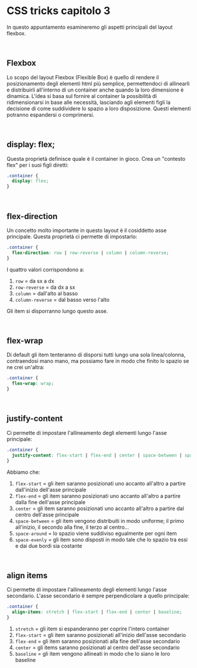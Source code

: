 # CSS tricks capitolo 3

In questo appuntamento esamineremo gli aspetti principali del layout flexbox.

&nbsp;

## Flexbox

Lo scopo del layout Flexbox (Flexible Box) è quello di rendere il posizionamento degli elementi html più semplice, permettendoci di allinearli e distribuirli all'interno di un container anche quando la loro dimensione è dinamica.
L'idea si basa sul fornire al container la possibilità di ridimensionarsi in base alle necessità, lasciando agli elementi figli la decisione di come suddividere lo spazio a loro disposizione. Questi elementi potranno espandersi o comprimersi.

&nbsp;

## display: flex;

Questa proprietà definisce quale è il container in gioco. Crea un "contesto flex" per i suoi figli diretti:

```css
.container {
  display: flex;
}
```

&nbsp;

## flex-direction

Un concetto molto importante in questo layout è il cosiddetto asse principale. Questa proprietà ci permette di impostarlo:

```css
.container {
  flex-direction: row | row-reverse | column | column-reverse;
}
```

I quattro valori corrispondono a:

1. ``row`` = da sx a dx
2. ``row-reverse`` = da dx a sx
3. ``column`` = dall'alto al basso
4. ``column-reverse`` = dal basso verso l'alto

Gli item si disporranno lungo questo asse.

&nbsp;

## flex-wrap

Di default gli item tenteranno di disporsi tutti lungo una sola linea/colonna, contraendosi mano mano, ma possiamo fare in modo che finito lo spazio se ne crei un'altra:

```css
.container {
  flex-wrap: wrap;
}
```

&nbsp;

## justify-content

Ci permette di impostare l'allineamento degli elementi lungo l'asse principale:

```css
.container {
  justify-content: flex-start | flex-end | center | space-between | space-around | space-evenly;
}
```

Abbiamo che:

1. `flex-start` = gli item saranno posizionati uno accanto all'altro a partire dall'inizio dell'asse principale
2. `flex-end` = gli item saranno posizionati uno accanto all'altro a partire dalla fine dell'asse principale
3. `center` = gli item saranno posizionati uno accanto all'altro a partire dal centro dell'asse principale
4. `space-between` = gli item vengono distribuiti in modo uniforme; il primo all'inizio, il secondo alla fine, il terzo al centro...
5. `space-around` = lo spazio viene suddiviso egualmente per ogni item
6. `space-evenly` = gli item sono disposti in modo tale che lo spazio tra essi e dai due bordi sia costante

&nbsp;

## align items

Ci permette di impostare l'allineamento degli elementi lungo l'asse secondario. L'asse secondario è sempre perpendicolare a quello principale:

```css
.container {
  align-items: stretch | flex-start | flex-end | center | baseline;
}
```

1. `stretch` = gli item si espanderanno per coprire l'intero container
2. `flex-start` = gli item saranno posizionati all'inizio dell'asse secondario
3. `flex-end` = gli item saranno posizionati alla fine dell'asse secondario
4. `center` = gli items saranno posizionati al centro dell'asse secondario
5. `baseline` = gli item vengono allineati in modo che lo siano le loro baseline
